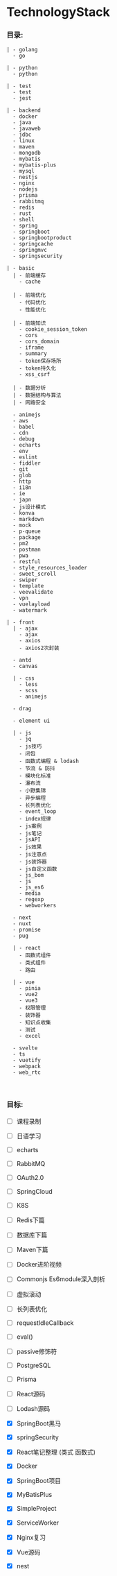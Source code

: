 # TechnologyStack

### 目录:

    | - golang
      - go

    | - python
      - python

    | - test
      - test
      - jest

    | - backend
      - docker
      - java
      - javaweb
      - jdbc
      - linux
      - maven
      - mongodb
      - mybatis
      - mybatis-plus
      - mysql
      - nestjs
      - nginx
      - nodejs
      - prisma
      - rabbitmq
      - redis
      - rust
      - shell
      - spring
      - springboot
      - springbootproduct
      - springcache
      - springmvc
      - springsecurity

    | - basic
      | - 前端缓存
        - cache 

      | - 前端优化
        - 代码优化
        - 性能优化

      | - 前端知识
        - cookie_session_token
        - cors
        - cors_domain
        - iframe
        - summary
        - token保存场所
        - token持久化
        - xss_csrf

      | - 数据分析
      | - 数据结构与算法
      | - 网路安全
      
      - animejs
      - aws
      - babel
      - cdn
      - debug
      - echarts
      - env
      - eslint
      - fiddler
      - git
      - glob
      - http
      - i18n
      - ie
      - japn
      - js设计模式
      - konva
      - markdown
      - mock
      - p-queue
      - package
      - pm2
      - postman
      - pwa
      - restful
      - style_resources_loader
      - sweet_scroll
      - swiper
      - template
      - veevalidate
      - vpn
      - vuelayload
      - watermark

    | - front
      | - ajax
        - ajax
        - axios
        - axios2次封装
      
      - antd
      - canvas

      | - css
        - less
        - scss
        - animejs

      - drag

      - element ui
      
      | - js
        - jq
        - js技巧
        - 闭包
        - 函数式编程 & lodash
        - 节流 & 防抖
        - 模块化标准
        - 瀑布流
        - 小野集锦
        - 异步编程
        - 长列表优化
        - event_loop
        - index规律
        - js案例
        - js笔记
        - jsAPI
        - js效果
        - js注意点
        - js装饰器
        - js自定义函数
        - js_bom
        - js
        - js_es6
        - media
        - regexp
        - webworkers

      - next
      - nuxt
      - promise
      - pug

      | - react
        - 函数式组件
        - 类式组件
        - 路由

      | - vue
        - pinia
        - vue2
        - vue3
        - 权限管理
        - 装饰器
        - 知识点收集
        - 测试
        - excel
      
      - svelte
      - ts
      - vuetify
      - webpack
      - web_rtc
    


<br>

### 目标:
- [ ] 课程录制
- [ ] 日语学习
- [ ] echarts

- [ ] RabbitMQ
- [ ] OAuth2.0
- [ ] SpringCloud
- [ ] K8S

- [ ] Redis下篇
- [ ] 数据库下篇
- [ ] Maven下篇
- [ ] Docker进阶视频
- [ ] Commonjs Es6module深入剖析

- [ ] 虚拟滚动
- [ ] 长列表优化
- [ ] requestIdleCallback
- [ ] eval()
- [ ] passive修饰符
- [ ] PostgreSQL
- [ ] Prisma
- [ ] React源码 
- [ ] Lodash源码

- [x] SpringBoot黑马
- [x] springSecurity
- [x] React笔记整理 (类式 函数式)
- [x] Docker
- [x] SpringBoot项目
- [x] MyBatisPlus
- [x] SimpleProject
- [x] ServiceWorker
- [x] Nginx复习
- [x] Vue源码
- [x] nest
